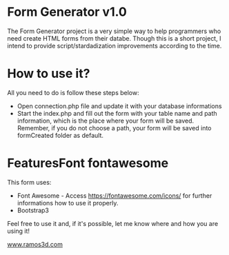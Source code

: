 # Form Generator v1.0

The Form Generator project is a very simple way to help programmers who need create HTML forms from their databe. Though this is a short project, I intend to provide script/stardadization improvements according to the time.

# How to use it?

All you need to do is follow these steps below:

* Open connection.php file and update it with your database informations
* Start the index.php and fill out the form with your table name and path information, which is the place where your form will be saved. Remember, if you do not choose a path, your form will be saved into formCreated folder as default.

# FeaturesFont fontawesome
This form uses:
* Font Awesome - Access https://fontawesome.com/icons/ for further informations how to use it properly.
* Bootstrap3

Feel free to use it and, if it's possible, let me know where and how you are using it!

www.ramos3d.com

